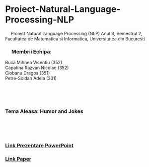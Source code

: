 # Proiect-Natural-Language-Processing-NLP
&emsp; Proiect Natural Language Processing (NLP) Anul 3, Semestrul 2, Facultatea de Matematica si Informatica, Universitatea din Bucuresti

### &emsp; Membrii Echipa: <br/>
Buca Mihnea Vicentiu ($352$) <br/>
Capatina Razvan Nicolae ($352$) <br/>
Ciobanu Dragos ($351$) <br/>
Petre-Soldan Adela ($331$) <br/>

<br/>
<br/>
<br/>

### Tema Aleasa: Humor and Jokes <br/>

<br/>
<br/>
<br/>

### [Link Prezentare PowerPoint](https://unibucro0-my.sharepoint.com/:p:/r/personal/razvan-nicolae_capatina_s_unibuc_ro/Documents/NLP%20Project%20Presentation.pptx?d=w122a8ff121af42d7abbf970dfbd3a4ec&csf=1&web=1&e=zcEKKT)

### [Link Paper](https://www.overleaf.com/project/6821daba43e7453a9acf7583)



<br/>
<br/>
<br/>




